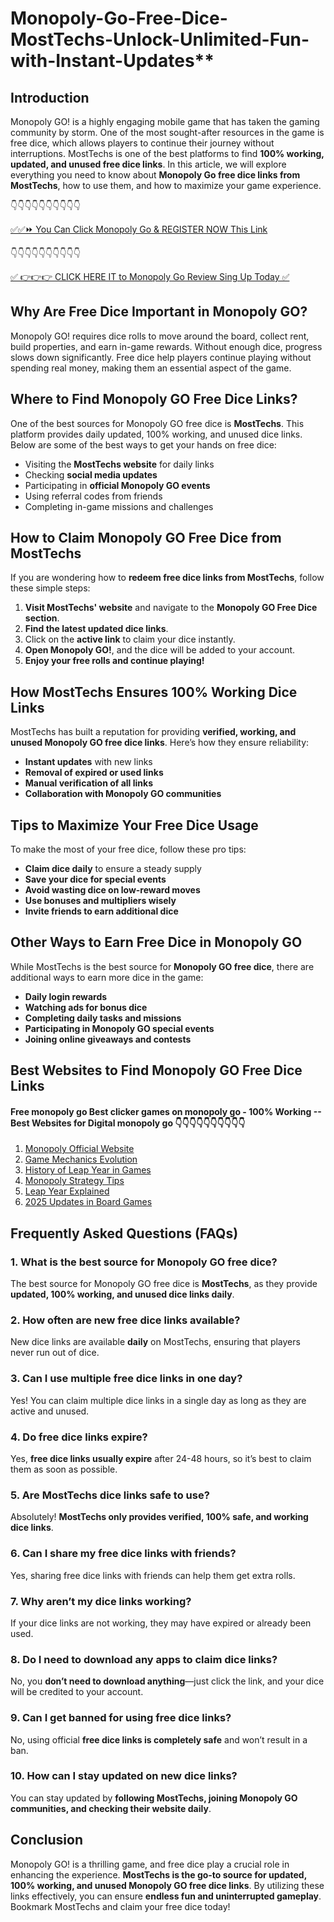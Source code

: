 # Monopoly-Go-Free-Dice-MostTechs-Unlock-Unlimited-Fun-with-Instant-Updates**

## Introduction
Monopoly GO! is a highly engaging mobile game that has taken the gaming community by storm. One of the most sought-after resources in the game is free dice, which allows players to continue their journey without interruptions. MostTechs is one of the best platforms to find **100% working, updated, and unused free dice links**. In this article, we will explore everything you need to know about **Monopoly Go free dice links from MostTechs**, how to use them, and how to maximize your game experience.

 👇👇👇👇👇👇👇👇👇👇

[✅✅⏩ You Can Click Monopoly Go & REGISTER NOW This Link](https://dmfarid.com/monopoly-go/)

 👇👇👇👇👇👇👇👇👇👇

[✅ 👉👉👉 CLICK HERE IT to Monopoly Go Review  Sing Up Today ✅](https://dmfarid.com/monopoly-go/)


## Why Are Free Dice Important in Monopoly GO?
Monopoly GO! requires dice rolls to move around the board, collect rent, build properties, and earn in-game rewards. Without enough dice, progress slows down significantly. Free dice help players continue playing without spending real money, making them an essential aspect of the game.

## Where to Find Monopoly GO Free Dice Links?
One of the best sources for Monopoly GO free dice is **MostTechs**. This platform provides daily updated, 100% working, and unused dice links. Below are some of the best ways to get your hands on free dice:
- Visiting the **MostTechs website** for daily links
- Checking **social media updates**
- Participating in **official Monopoly GO events**
- Using referral codes from friends
- Completing in-game missions and challenges

## How to Claim Monopoly GO Free Dice from MostTechs
If you are wondering how to **redeem free dice links from MostTechs**, follow these simple steps:
1. **Visit MostTechs' website** and navigate to the **Monopoly GO Free Dice section**.
2. **Find the latest updated dice links**.
3. Click on the **active link** to claim your dice instantly.
4. **Open Monopoly GO!**, and the dice will be added to your account.
5. **Enjoy your free rolls and continue playing!**

## How MostTechs Ensures 100% Working Dice Links
MostTechs has built a reputation for providing **verified, working, and unused Monopoly GO free dice links**. Here’s how they ensure reliability:
- **Instant updates** with new links
- **Removal of expired or used links**
- **Manual verification of all links**
- **Collaboration with Monopoly GO communities**

## Tips to Maximize Your Free Dice Usage
To make the most of your free dice, follow these pro tips:
- **Claim dice daily** to ensure a steady supply
- **Save your dice for special events**
- **Avoid wasting dice on low-reward moves**
- **Use bonuses and multipliers wisely**
- **Invite friends to earn additional dice**

## Other Ways to Earn Free Dice in Monopoly GO
While MostTechs is the best source for **Monopoly GO free dice**, there are additional ways to earn more dice in the game:
- **Daily login rewards**
- **Watching ads for bonus dice**
- **Completing daily tasks and missions**
- **Participating in Monopoly GO special events**
- **Joining online giveaways and contests**

##  Best Websites to Find Monopoly GO Free Dice Links
 #### Free monopoly go Best clicker games on monopoly go - 100% Working --**Best Websites for Digital monopoly go** 👇👇👇👇👇👇👇👇👇👇

1. [Monopoly Official Website](https://dmfarid.com/monopoly-go/)
2. [Game Mechanics Evolution](https://dmfarid.com/monopoly-go/)
3. [History of Leap Year in Games](https://dmfarid.com/monopoly-go/)
4. [Monopoly Strategy Tips](https://dmfarid.com/monopoly-go/)
5. [Leap Year Explained](https://dmfarid.com/monopoly-go/)
6. [2025 Updates in Board Games](https://dmfarid.com/monopoly-go/)

## Frequently Asked Questions (FAQs)
### 1. What is the best source for Monopoly GO free dice?
The best source for Monopoly GO free dice is **MostTechs**, as they provide **updated, 100% working, and unused dice links daily**.

### 2. How often are new free dice links available?
New dice links are available **daily** on MostTechs, ensuring that players never run out of dice.

### 3. Can I use multiple free dice links in one day?
Yes! You can claim multiple dice links in a single day as long as they are active and unused.

### 4. Do free dice links expire?
Yes, **free dice links usually expire** after 24-48 hours, so it’s best to claim them as soon as possible.

### 5. Are MostTechs dice links safe to use?
Absolutely! **MostTechs only provides verified, 100% safe, and working dice links**.

### 6. Can I share my free dice links with friends?
Yes, sharing free dice links with friends can help them get extra rolls.

### 7. Why aren’t my dice links working?
If your dice links are not working, they may have expired or already been used.

### 8. Do I need to download any apps to claim dice links?
No, you **don’t need to download anything**—just click the link, and your dice will be credited to your account.

### 9. Can I get banned for using free dice links?
No, using official **free dice links is completely safe** and won’t result in a ban.

### 10. How can I stay updated on new dice links?
You can stay updated by **following MostTechs, joining Monopoly GO communities, and checking their website daily**.

## Conclusion
Monopoly GO! is a thrilling game, and free dice play a crucial role in enhancing the experience. **MostTechs is the go-to source for updated, 100% working, and unused Monopoly GO free dice links**. By utilizing these links effectively, you can ensure **endless fun and uninterrupted gameplay**. Bookmark MostTechs and claim your free dice today!

